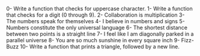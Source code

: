 0- Write a function that checks for uppercase character.
1- Write a function that checks for a digit (0 through 9).
2- Collaboration is multiplication
3- The numbers speak for themselves
4- I believe in numbers and signs
5- Numbers constitute the only universal language
6- The shortest distance between two points is a straight line
7- I feel like I am diagonally parked in a parallel universe
8- You are so much sunshine in every square inch
9- Fizz-Buzz
10- Write a function that prints a triangle, followed by a new line.
